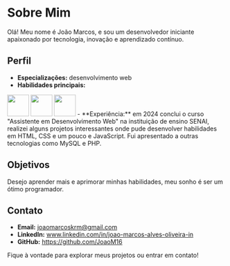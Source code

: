 # Sobre Mim  

Olá! Meu nome é João Marcos, e sou um desenvolvedor iniciante apaixonado por tecnologia, inovação e aprendizado contínuo.  

## Perfil  

- **Especializações:** desenvolvimento web  
- **Habilidades principais:**
<img width='50' height='50' src="https://cdn.jsdelivr.net/gh/devicons/devicon@latest/icons/threedsmax/threedsmax-original.svg" />
<img width='50' height='50' src="https://cdn.jsdelivr.net/gh/devicons/devicon@latest/icons/threedsmax/threedsmax-original.svg" />
<img width='50' height='50' src="https://cdn.jsdelivr.net/gh/devicons/devicon@latest/icons/threedsmax/threedsmax-original.svg" />
- **Experiência:** em 2024 conclui o curso "Assistente em Desenvolvimento Web" na instituição de ensino SENAI, realizei alguns projetos interessantes onde pude desenvolver habilidades em HTML, CSS e um pouco e JavaScript. Fui apresentado a outras tecnologias como MySQL e PHP.

## Objetivos  

Desejo aprender mais e aprimorar minhas habilidades, meu sonho é ser um ótimo programador.  

## Contato  

- **Email:** joaomarcoskrm@gmail.com  
- **LinkedIn:** www.linkedin.com/in/joao-marcos-alves-oliveira-in  
- **GitHub:** https://github.com/JoaoM16 

Fique à vontade para explorar meus projetos ou entrar em contato! 
